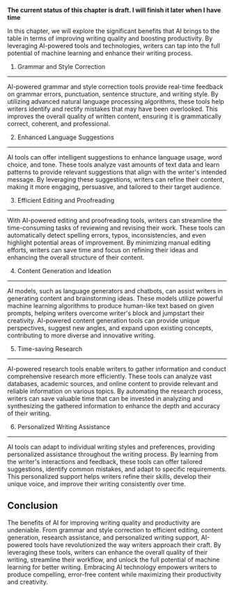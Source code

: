 **The current status of this chapter is draft. I will finish it later when I have time**

In this chapter, we will explore the significant benefits that AI brings to the table in terms of improving writing quality and boosting productivity. By leveraging AI-powered tools and technologies, writers can tap into the full potential of machine learning and enhance their writing process.

1. Grammar and Style Correction
-------------------------------

AI-powered grammar and style correction tools provide real-time feedback on grammar errors, punctuation, sentence structure, and writing style. By utilizing advanced natural language processing algorithms, these tools help writers identify and rectify mistakes that may have been overlooked. This improves the overall quality of written content, ensuring it is grammatically correct, coherent, and professional.

2. Enhanced Language Suggestions
--------------------------------

AI tools can offer intelligent suggestions to enhance language usage, word choice, and tone. These tools analyze vast amounts of text data and learn patterns to provide relevant suggestions that align with the writer's intended message. By leveraging these suggestions, writers can refine their content, making it more engaging, persuasive, and tailored to their target audience.

3. Efficient Editing and Proofreading
-------------------------------------

With AI-powered editing and proofreading tools, writers can streamline the time-consuming tasks of reviewing and revising their work. These tools can automatically detect spelling errors, typos, inconsistencies, and even highlight potential areas of improvement. By minimizing manual editing efforts, writers can save time and focus on refining their ideas and enhancing the overall structure of their content.

4. Content Generation and Ideation
----------------------------------

AI models, such as language generators and chatbots, can assist writers in generating content and brainstorming ideas. These models utilize powerful machine learning algorithms to produce human-like text based on given prompts, helping writers overcome writer's block and jumpstart their creativity. AI-powered content generation tools can provide unique perspectives, suggest new angles, and expand upon existing concepts, contributing to more diverse and innovative writing.

5. Time-saving Research
-----------------------

AI-powered research tools enable writers to gather information and conduct comprehensive research more efficiently. These tools can analyze vast databases, academic sources, and online content to provide relevant and reliable information on various topics. By automating the research process, writers can save valuable time that can be invested in analyzing and synthesizing the gathered information to enhance the depth and accuracy of their writing.

6. Personalized Writing Assistance
----------------------------------

AI tools can adapt to individual writing styles and preferences, providing personalized assistance throughout the writing process. By learning from the writer's interactions and feedback, these tools can offer tailored suggestions, identify common mistakes, and adapt to specific requirements. This personalized support helps writers refine their skills, develop their unique voice, and improve their writing consistently over time.

Conclusion
----------

The benefits of AI for improving writing quality and productivity are undeniable. From grammar and style correction to efficient editing, content generation, research assistance, and personalized writing support, AI-powered tools have revolutionized the way writers approach their craft. By leveraging these tools, writers can enhance the overall quality of their writing, streamline their workflow, and unlock the full potential of machine learning for better writing. Embracing AI technology empowers writers to produce compelling, error-free content while maximizing their productivity and creativity.
